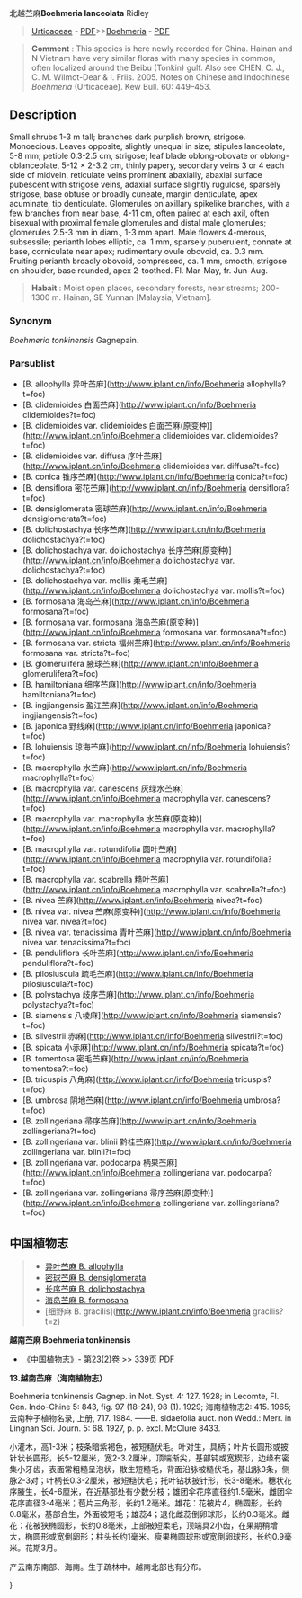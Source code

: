 北越苎麻**Boehmeria lanceolata** Ridley

> [Urticaceae](http://www.iplant.cn/info/Urticaceae?t=foc) - [PDF](http://www.iplant.cn/foc/pdf/Urticaceae.pdf)>>[Boehmeria](http://www.iplant.cn/info/Boehmeria?t=foc) - [PDF](http://www.iplant.cn/foc/pdf/Boehmeria.pdf)


> **Comment** : 
> This species is here newly recorded for China. Hainan and N Vietnam have very similar floras with many species in common, often localized around the Beibu (Tonkin) gulf.
> Also see CHEN, C. J., C. M. Wilmot-Dear & I. Friis. 2005. Notes on Chinese and Indochinese *Boehmeria* (Urticaceae). Kew Bull. 60: 449–453.

## Description

Small shrubs 1-3 m tall; branches dark purplish brown, strigose. Monoecious. Leaves opposite, slightly unequal in size; stipules lanceolate, 5-8 mm; petiole 0.3-2.5 cm, strigose; leaf blade oblong-obovate or oblong-oblanceolate, 5-12 × 2-3.2 cm, thinly papery, secondary veins 3 or 4 each side of midvein, reticulate veins prominent abaxially, abaxial surface pubescent with strigose veins, adaxial surface slightly rugulose, sparsely strigose, base obtuse or broadly cuneate, margin denticulate, apex acuminate, tip denticulate. Glomerules on axillary spikelike branches, with a few branches from near base, 4-11 cm, often paired at each axil, often bisexual with proximal female glomerules and distal male glomerules; glomerules 2.5-3 mm in diam., 1-3 mm apart. Male flowers 4-merous, subsessile; perianth lobes elliptic, ca. 1 mm, sparsely puberulent, connate at base, corniculate near apex; rudimentary ovule obovoid, ca. 0.3 mm. Fruiting perianth broadly obovoid, compressed, ca. 1 mm, smooth, strigose on shoulder, base rounded, apex 2-toothed. Fl. Mar-May, fr. Jun-Aug.


> **Habait** : 
> Moist open places, secondary forests, near streams; 200-1300 m. Hainan, SE Yunnan [Malaysia, Vietnam].

### Synonym
*Boehmeria* *tonkinensis* Gagnepain.

### Parsublist

* [B.  allophylla  异叶苎麻](http://www.iplant.cn/info/Boehmeria allophylla?t=foc)
* [B.  clidemioides  白面苎麻](http://www.iplant.cn/info/Boehmeria clidemioides?t=foc)
* [B.  clidemioides var. clidemioides  白面苎麻(原变种)](http://www.iplant.cn/info/Boehmeria clidemioides var. clidemioides?t=foc)
* [B.  clidemioides var. diffusa  序叶苎麻](http://www.iplant.cn/info/Boehmeria clidemioides var. diffusa?t=foc)
* [B.  conica  锥序苎麻](http://www.iplant.cn/info/Boehmeria conica?t=foc)
* [B.  densiflora  密花苎麻](http://www.iplant.cn/info/Boehmeria densiflora?t=foc)
* [B.  densiglomerata  密球苎麻](http://www.iplant.cn/info/Boehmeria densiglomerata?t=foc)
* [B.  dolichostachya  长序苎麻](http://www.iplant.cn/info/Boehmeria dolichostachya?t=foc)
* [B.  dolichostachya var. dolichostachya  长序苎麻(原变种)](http://www.iplant.cn/info/Boehmeria dolichostachya var. dolichostachya?t=foc)
* [B.  dolichostachya var. mollis  柔毛苎麻](http://www.iplant.cn/info/Boehmeria dolichostachya var. mollis?t=foc)
* [B.  formosana  海岛苎麻](http://www.iplant.cn/info/Boehmeria formosana?t=foc)
* [B.  formosana var. formosana  海岛苎麻(原变种)](http://www.iplant.cn/info/Boehmeria formosana var. formosana?t=foc)
* [B.  formosana var. stricta  福州苎麻](http://www.iplant.cn/info/Boehmeria formosana var. stricta?t=foc)
* [B.  glomerulifera  腋球苎麻](http://www.iplant.cn/info/Boehmeria glomerulifera?t=foc)
* [B.  hamiltoniana  细序苎麻](http://www.iplant.cn/info/Boehmeria hamiltoniana?t=foc)
* [B.  ingjiangensis  盈江苎麻](http://www.iplant.cn/info/Boehmeria ingjiangensis?t=foc)
* [B.  japonica  野线麻](http://www.iplant.cn/info/Boehmeria japonica?t=foc)
* [B.  lohuiensis  琼海苎麻](http://www.iplant.cn/info/Boehmeria lohuiensis?t=foc)
* [B.  macrophylla  水苎麻](http://www.iplant.cn/info/Boehmeria macrophylla?t=foc)
* [B.  macrophylla var. canescens  灰绿水苎麻](http://www.iplant.cn/info/Boehmeria macrophylla var. canescens?t=foc)
* [B.  macrophylla var. macrophylla  水苎麻(原变种)](http://www.iplant.cn/info/Boehmeria macrophylla var. macrophylla?t=foc)
* [B.  macrophylla var. rotundifolia  圆叶苎麻](http://www.iplant.cn/info/Boehmeria macrophylla var. rotundifolia?t=foc)
* [B.  macrophylla var. scabrella  糙叶苎麻](http://www.iplant.cn/info/Boehmeria macrophylla var. scabrella?t=foc)
* [B.  nivea  苎麻](http://www.iplant.cn/info/Boehmeria nivea?t=foc)
* [B.  nivea var. nivea  苎麻(原变种)](http://www.iplant.cn/info/Boehmeria nivea var. nivea?t=foc)
* [B.  nivea var. tenacissima  青叶苎麻](http://www.iplant.cn/info/Boehmeria nivea var. tenacissima?t=foc)
* [B.  penduliflora  长叶苎麻](http://www.iplant.cn/info/Boehmeria penduliflora?t=foc)
* [B.  pilosiuscula  疏毛苎麻](http://www.iplant.cn/info/Boehmeria pilosiuscula?t=foc)
* [B.  polystachya  歧序苎麻](http://www.iplant.cn/info/Boehmeria polystachya?t=foc)
* [B.  siamensis  八棱麻](http://www.iplant.cn/info/Boehmeria siamensis?t=foc)
* [B.  silvestrii  赤麻](http://www.iplant.cn/info/Boehmeria silvestrii?t=foc)
* [B.  spicata  小赤麻](http://www.iplant.cn/info/Boehmeria spicata?t=foc)
* [B.  tomentosa  密毛苎麻](http://www.iplant.cn/info/Boehmeria tomentosa?t=foc)
* [B.  tricuspis  八角麻](http://www.iplant.cn/info/Boehmeria tricuspis?t=foc)
* [B.  umbrosa  阴地苎麻](http://www.iplant.cn/info/Boehmeria umbrosa?t=foc)
* [B.  zollingeriana  帚序苎麻](http://www.iplant.cn/info/Boehmeria zollingeriana?t=foc)
* [B.  zollingeriana var. blinii  黔桂苎麻](http://www.iplant.cn/info/Boehmeria zollingeriana var. blinii?t=foc)
* [B.  zollingeriana var. podocarpa  柄果苎麻](http://www.iplant.cn/info/Boehmeria zollingeriana var. podocarpa?t=foc)
* [B.  zollingeriana var. zollingeriana  帚序苎麻(原变种)](http://www.iplant.cn/info/Boehmeria zollingeriana var. zollingeriana?t=foc)


## 中国植物志

> * [异叶苎麻  B.  allophylla](Boehmeria-allophylla-异叶苎麻.md)
> * [密球苎麻  B.  densiglomerata](Boehmeria-densiglomerata-密球苎麻.md)
> * [长序苎麻  B.  dolichostachya](Boehmeria-dolichostachya-长序苎麻.md)
> * [海岛苎麻  B.  formosana](Boehmeria-formosana-海岛苎麻.md)
> * [细野麻  B.  gracilis](http://www.iplant.cn/info/Boehmeria gracilis?t=z)


**越南苎麻 Boehmeria tonkinensis**

* [《中国植物志》](http://www.iplant.cn/frps)- [第23(2)卷](http://www.iplant.cn/frps/vol/23(2)) >> 339页 [PDF](http://www.iplant.cn/frps/pdf/23(2)/339a.pdf)


**13.越南苎麻（海南植物志）**

Boehmeria tonkinensis Gagnep. in Not. Syst. 4: 127. 1928; in Lecomte, Fl. Gen. Indo-Chine 5: 843, fig. 97 (18-24), 98 (1). 1929; 海南植物志2: 415. 1965; 云南种子植物名录, 上册, 717. 1984. ——B. sidaefolia auct. non Wedd.: Merr. in Lingnan Sci. Journ. 5: 68. 1927, p. p. excl. McClure 8433.

小灌木，高1-3米；枝条暗紫褐色，被短糙伏毛。叶对生，具柄；叶片长圆形或披针状长圆形，长5-12厘米，宽2-3.2厘米，顶端渐尖，基部钝或宽楔形，边缘有密集小牙齿，表面常粗糙呈泡状，散生短糙毛，背面沿脉被糙伏毛，基出脉3条，侧脉2-3对；叶柄长0.3-2厘米，被短糙伏毛；托叶钻状披针形，长3-8毫米。穗状花序腋生，长4-6厘米，在近基部处有少数分枝；雄团伞花序直径约1.5毫米，雌团伞花序直径3-4毫米；苞片三角形，长约1.2毫米。雄花：花被片4，椭圆形，长约0.8毫米，基部合生，外面被短毛；雄蕊4；退化雌蕊倒卵球形，长约0.3毫米。雌花：花被狭椭圆形，长约0.8毫米，上部被短柔毛，顶端具2小齿，在果期稍增大，椭圆形或宽倒卵形；柱头长约1毫米。瘦果椭圆球形或宽倒卵球形，长约0.9毫米。花期3月。

产云南东南部、海南。生于疏林中。越南北部也有分布。

}